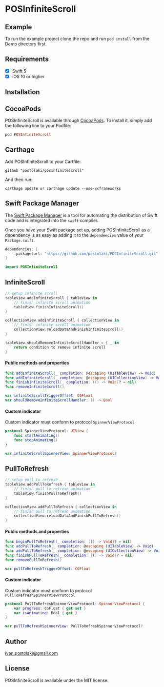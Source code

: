 # POSInfiniteScroll

## Example

To run the example project clone the repo and run `pod install` from the Demo directory first.

## Requirements
- [x] Swift 5
- [x] iOS 10 or higher

## Installation

## CocoaPods

POSInfiniteScroll is available through [CocoaPods](https://cocoapods.org). To install
it, simply add the following line to your Podfile:

```ruby
pod POSInfiniteScroll
```

## Carthage
Add POSInfiniteScroll to your Cartfile:
```
github "postolaki/posinfinitescroll"
```

And then run:
```
carthage update or carthage update --use-xcframeworks
```

## Swift Package Manager

The [Swift Package Manager](https://swift.org/package-manager/) is a tool for automating the distribution of Swift code and is integrated into the `swift` compiler.

Once you have your Swift package set up, adding POSInfiniteScroll as a dependency is as easy as adding it to the `dependencies` value of your `Package.swift`.

```swift
dependencies: [
    .package(url: "https://github.com/postolaki/POSInfiniteScroll.git")
]
```


```swift
import POSInfiniteScroll
```

## InfiniteScroll
```swift
// setup infinite scroll
tableView.addInfiniteScroll { tableView in
    // finish infinite scroll animation
    tableView.finishInfiniteScroll()
}

collectionView.addInfiniteScroll { collectionView in
    // finish infinite scroll animation
    collectionView.reloadDataAndFinishInfIniteScroll()
}

tableView.shouldRemoveInfiniteScrollHandler = { _ in
    return condition to remove infinite scroll
}
```
#### Public methods and properties
```swift
func addInfiniteScroll(_ completion: @escaping (UITableView) -> Void)
func addInfiniteScroll(_ completion: @escaping (UICollectionView) -> Void)
func finishInfiniteScroll(_ completion: (() -> Void)? = nil)
func removeInfiniteScroll()

var infiniteScrollTriggerOffset: CGFloat
var shouldRemoveInfiniteScrollHandler: () -> Bool
```

#### Custom indicator
Custom indicator must conform to protocol `SpinnerViewProtocol`
```swift
protocol SpinnerViewProtocol: UIView {
    func startAnimating()
    func stopAnimating()
}

var infiniteScrollSpinnerView: SpinnerViewProtocol?
```

## PullToRefresh
```swift
// setup pull to refresh
tableView.addPullToRefresh { tableView in
    // finish pull to refresh animation
    tableView.finishPullToRefresh()
}

collectionView.addPullToRefresh { collectionView in
    // finish pull to refresh animation
    collectionView.reloadDataAndFinishPullToRefresh()
}
```

#### Public methods and properties
```swift
func beginPullToRefresh(_ completion: (() -> Void)? = nil)
func addPullToRefresh(_ completion: @escaping (UITableView) -> Void)
func addPullToRefresh(_ completion: @escaping (UICollectionView) -> Void)
func finishPullToRefresh(_ completion: (() -> Void)? = nil)
func removePullToRefresh()

var pullToRefreshTriggerOffset: CGFloat
```

#### Custom indicator
Custom indicator must conform to protocol `PullToRefreshSpinnerViewProtocol`
```swift
protocol PullToRefreshSpinnerViewProtocol: SpinnerViewProtocol {
    var progress: CGFloat { get set }
    var isAnimating: Bool { get }
}

var pullToRefreshSpinnerView: PullToRefreshSpinnerViewProtocol?
```

## Author

ivan.postolaki@gmail.com

## License

POSInfiniteScroll is available under the MIT license.

